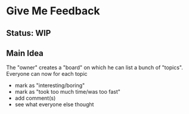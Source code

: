 # Give Me Feedback

## Status: WIP

## Main Idea

The "owner" creates a "board" on which he can list a bunch of "topics".
Everyone can now for each topic
- mark as "interesting/boring"
- mark as "took too much time/was too fast"
- add comment(s)
- see what everyone else thought
